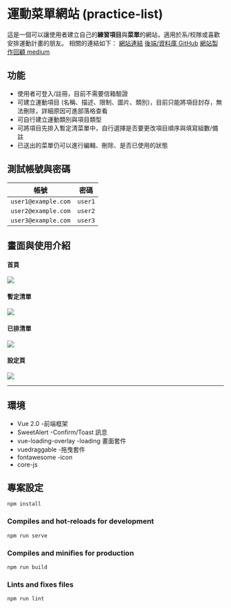 # 運動菜單網站 (practice-list)

這是一個可以讓使用者建立自己的**練習項目**與**菜單**的網站，適用於系/校隊或喜歡安排運動計畫的朋友。
相關的連結如下：
[網站連結](https://wanglala5131.github.io/practice-list-vue/)
[後端/資料庫 GitHub](https://github.com/wanglala5131/practice-lists)
[網站製作回顧 medium](https://sue4100035045.medium.com/%E9%81%8B%E5%8B%95%E8%8F%9C%E5%96%AE%E7%B6%B2%E7%AB%99-practice-list-%E5%9B%9E%E9%A1%A7-eaf577fe5b30)

## 功能

- 使用者可登入/註冊，目前不需要信箱驗證
- 可建立運動項目 (名稱、描述、限制、圖片、類別)，目前只能將項目封存，無法刪除，詳細原因可進部落格查看
- 可自行建立運動類別與項目類型
- 可將項目先排入暫定清菜單中，自行選擇是否要更改項目順序與填寫組數/備註
- 已送出的菜單仍可以進行編輯、刪除、是否已使用的狀態

## 測試帳號與密碼

| 帳號                | 密碼    |
| ------------------- | ------- |
| `user1@example.com` | `user1` |
| `user2@example.com` | `user2` |
| `user3@example.com` | `user3` |

## 畫面與使用介紹

#### 首頁

![](https://i.imgur.com/KYWLnhl.png)

#### 暫定清單

![](https://i.imgur.com/QJJ8C57.png)

#### 已排清單

![](https://i.imgur.com/4RkB9hu.png)

#### 設定頁

![](https://i.imgur.com/evT1yOo.png)

---

## 環境

- Vue 2.0 -前端框架
- SweetAlert -Confirm/Toast 訊息
- vue-loading-overlay -loading 畫面套件
- vuedraggable -拖曳套件
- fontawesome -icon
- core-js

## 專案設定

```
npm install
```

### Compiles and hot-reloads for development

```
npm run serve
```

### Compiles and minifies for production

```
npm run build
```

### Lints and fixes files

```
npm run lint
```
